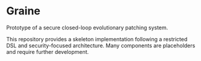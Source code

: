 # Graine

Prototype of a secure closed-loop evolutionary patching system.

This repository provides a skeleton implementation following a restricted DSL
and security-focused architecture. Many components are placeholders and require
further development.
